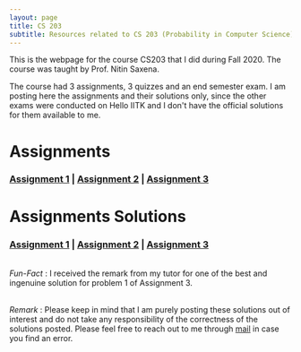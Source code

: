```yaml
---
layout: page
title: CS 203
subtitle: Resources related to CS 203 (Probability in Computer Science) can be found here
---
```


This is the webpage for the course CS203 that I did during Fall 2020. The course was taught by Prof. Nitin Saxena.   

The course had 3 assignments, 3 quizzes and an end semester exam. I am posting here the assignments and their solutions only, since the other exams were conducted on Hello IITK and I don't have the official solutions for them available to me. 

# Assignments
### [Assignment 1](/blog/iitk-resources/cs-203/1615111543_assgn-1.pdf) | [Assignment 2](/blog/iitk-resources/cs-203/1616596979_assgn-2_0.pdf) | [Assignment 3](/blog/iitk-resources/cs-203/1618043938_assgn-3.pdf) 

# Assignments Solutions
### [Assignment 1](/blog/iitk-resources/cs-203/191178_Assignment_1.pdf) | [Assignment 2](/blog/iitk-resources/cs-203/191178_Assignment_2.pdf) | [Assignment 3](/blog/iitk-resources/cs-203/191178_Assignment_3.pdf) 

\
_Fun-Fact_ : I received the remark from my tutor for one of the best and ingenuine solution for problem 1 of Assignment 3. 

\
_Remark_ : Please keep in mind that I am purely posting these solutions out of interest and do not take any responsibility of the correctness of the solutions posted. Please feel free to reach out to me through [mail](ygoswami@iitk.ac.in) in case you find an error.

